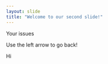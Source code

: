 ```yaml
---
layout: slide
title: "Welcome to our second slide!"
---
```

Your issues

Use the left arrow to go back!

Hi


